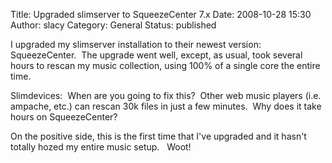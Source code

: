 Title: Upgraded slimserver to SqueezeCenter 7.x
Date: 2008-10-28 15:30
Author: slacy
Category: General
Status: published

I upgraded my slimserver installation to their newest version: 
SqueezeCenter.  The upgrade went well, except, as usual, took several
hours to rescan my music collection, using 100% of a single core the
entire time.

Slimdevices:  When are you going to fix this?  Other web music players
(i.e. ampache, etc.) can rescan 30k files in just a few minutes.  Why
does it take hours on SqueezeCenter?

On the positive side, this is the first time that I've upgraded and it
hasn't totally hozed my entire music setup.   Woot!
